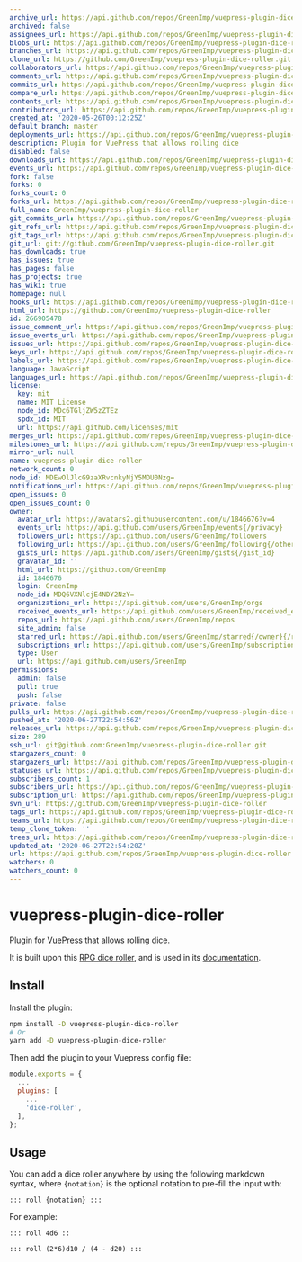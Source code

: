 ```yaml
---
archive_url: https://api.github.com/repos/GreenImp/vuepress-plugin-dice-roller/{archive_format}{/ref}
archived: false
assignees_url: https://api.github.com/repos/GreenImp/vuepress-plugin-dice-roller/assignees{/user}
blobs_url: https://api.github.com/repos/GreenImp/vuepress-plugin-dice-roller/git/blobs{/sha}
branches_url: https://api.github.com/repos/GreenImp/vuepress-plugin-dice-roller/branches{/branch}
clone_url: https://github.com/GreenImp/vuepress-plugin-dice-roller.git
collaborators_url: https://api.github.com/repos/GreenImp/vuepress-plugin-dice-roller/collaborators{/collaborator}
comments_url: https://api.github.com/repos/GreenImp/vuepress-plugin-dice-roller/comments{/number}
commits_url: https://api.github.com/repos/GreenImp/vuepress-plugin-dice-roller/commits{/sha}
compare_url: https://api.github.com/repos/GreenImp/vuepress-plugin-dice-roller/compare/{base}...{head}
contents_url: https://api.github.com/repos/GreenImp/vuepress-plugin-dice-roller/contents/{+path}
contributors_url: https://api.github.com/repos/GreenImp/vuepress-plugin-dice-roller/contributors
created_at: '2020-05-26T00:12:25Z'
default_branch: master
deployments_url: https://api.github.com/repos/GreenImp/vuepress-plugin-dice-roller/deployments
description: Plugin for VuePress that allows rolling dice
disabled: false
downloads_url: https://api.github.com/repos/GreenImp/vuepress-plugin-dice-roller/downloads
events_url: https://api.github.com/repos/GreenImp/vuepress-plugin-dice-roller/events
fork: false
forks: 0
forks_count: 0
forks_url: https://api.github.com/repos/GreenImp/vuepress-plugin-dice-roller/forks
full_name: GreenImp/vuepress-plugin-dice-roller
git_commits_url: https://api.github.com/repos/GreenImp/vuepress-plugin-dice-roller/git/commits{/sha}
git_refs_url: https://api.github.com/repos/GreenImp/vuepress-plugin-dice-roller/git/refs{/sha}
git_tags_url: https://api.github.com/repos/GreenImp/vuepress-plugin-dice-roller/git/tags{/sha}
git_url: git://github.com/GreenImp/vuepress-plugin-dice-roller.git
has_downloads: true
has_issues: true
has_pages: false
has_projects: true
has_wiki: true
homepage: null
hooks_url: https://api.github.com/repos/GreenImp/vuepress-plugin-dice-roller/hooks
html_url: https://github.com/GreenImp/vuepress-plugin-dice-roller
id: 266905478
issue_comment_url: https://api.github.com/repos/GreenImp/vuepress-plugin-dice-roller/issues/comments{/number}
issue_events_url: https://api.github.com/repos/GreenImp/vuepress-plugin-dice-roller/issues/events{/number}
issues_url: https://api.github.com/repos/GreenImp/vuepress-plugin-dice-roller/issues{/number}
keys_url: https://api.github.com/repos/GreenImp/vuepress-plugin-dice-roller/keys{/key_id}
labels_url: https://api.github.com/repos/GreenImp/vuepress-plugin-dice-roller/labels{/name}
language: JavaScript
languages_url: https://api.github.com/repos/GreenImp/vuepress-plugin-dice-roller/languages
license:
  key: mit
  name: MIT License
  node_id: MDc6TGljZW5zZTEz
  spdx_id: MIT
  url: https://api.github.com/licenses/mit
merges_url: https://api.github.com/repos/GreenImp/vuepress-plugin-dice-roller/merges
milestones_url: https://api.github.com/repos/GreenImp/vuepress-plugin-dice-roller/milestones{/number}
mirror_url: null
name: vuepress-plugin-dice-roller
network_count: 0
node_id: MDEwOlJlcG9zaXRvcnkyNjY5MDU0Nzg=
notifications_url: https://api.github.com/repos/GreenImp/vuepress-plugin-dice-roller/notifications{?since,all,participating}
open_issues: 0
open_issues_count: 0
owner:
  avatar_url: https://avatars2.githubusercontent.com/u/1846676?v=4
  events_url: https://api.github.com/users/GreenImp/events{/privacy}
  followers_url: https://api.github.com/users/GreenImp/followers
  following_url: https://api.github.com/users/GreenImp/following{/other_user}
  gists_url: https://api.github.com/users/GreenImp/gists{/gist_id}
  gravatar_id: ''
  html_url: https://github.com/GreenImp
  id: 1846676
  login: GreenImp
  node_id: MDQ6VXNlcjE4NDY2NzY=
  organizations_url: https://api.github.com/users/GreenImp/orgs
  received_events_url: https://api.github.com/users/GreenImp/received_events
  repos_url: https://api.github.com/users/GreenImp/repos
  site_admin: false
  starred_url: https://api.github.com/users/GreenImp/starred{/owner}{/repo}
  subscriptions_url: https://api.github.com/users/GreenImp/subscriptions
  type: User
  url: https://api.github.com/users/GreenImp
permissions:
  admin: false
  pull: true
  push: false
private: false
pulls_url: https://api.github.com/repos/GreenImp/vuepress-plugin-dice-roller/pulls{/number}
pushed_at: '2020-06-27T22:54:56Z'
releases_url: https://api.github.com/repos/GreenImp/vuepress-plugin-dice-roller/releases{/id}
size: 289
ssh_url: git@github.com:GreenImp/vuepress-plugin-dice-roller.git
stargazers_count: 0
stargazers_url: https://api.github.com/repos/GreenImp/vuepress-plugin-dice-roller/stargazers
statuses_url: https://api.github.com/repos/GreenImp/vuepress-plugin-dice-roller/statuses/{sha}
subscribers_count: 1
subscribers_url: https://api.github.com/repos/GreenImp/vuepress-plugin-dice-roller/subscribers
subscription_url: https://api.github.com/repos/GreenImp/vuepress-plugin-dice-roller/subscription
svn_url: https://github.com/GreenImp/vuepress-plugin-dice-roller
tags_url: https://api.github.com/repos/GreenImp/vuepress-plugin-dice-roller/tags
teams_url: https://api.github.com/repos/GreenImp/vuepress-plugin-dice-roller/teams
temp_clone_token: ''
trees_url: https://api.github.com/repos/GreenImp/vuepress-plugin-dice-roller/git/trees{/sha}
updated_at: '2020-06-27T22:54:20Z'
url: https://api.github.com/repos/GreenImp/vuepress-plugin-dice-roller
watchers: 0
watchers_count: 0
---
```


# vuepress-plugin-dice-roller

Plugin for [VuePress](https://vuepress.vuejs.org/) that allows rolling dice.

It is built upon this [RPG dice roller](https://github.com/GreenImp/rpg-dice-roller), and is used in its [documentation](https://greenimp.github.io/rpg-dice-roller).


## Install

Install the plugin:

```bash
npm install -D vuepress-plugin-dice-roller
# Or
yarn add -D vuepress-plugin-dice-roller
```

Then add the plugin to your Vuepress config file:

```javascript
module.exports = {
  ...
  plugins: [
    ...
    'dice-roller',
  ],
};
```


## Usage

You can add a dice roller anywhere by using the following markdown syntax, where `{notation}` is the optional notation to pre-fill the input with:

```
::: roll {notation} :::
```

For example:

```
::: roll 4d6 ::
```

```
::: roll (2*6)d10 / (4 - d20) :::
```
